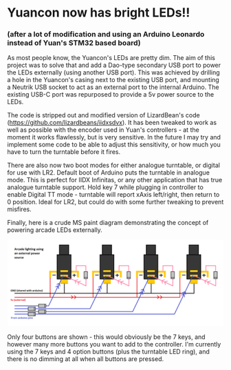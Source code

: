 # Yuancon now has bright LEDs!! 
### (after a lot of modification and using an Arduino Leonardo instead of Yuan's STM32 based board)

As most people know, the Yuancon's LEDs are pretty dim. The aim of this project was to solve that and add a Dao-type secondary USB port to power the LEDs externally (using another USB port). This was achieved by drilling a hole in the Yuancon's casing next to the existing USB port, and mounting a Neutrik USB socket to act as an external port to the internal Arduino. The existing USB-C port was repurposed to provide a 5v power source to the LEDs.

The code is stripped out and modified version of LizardBean's code (https://github.com/lizardbeans/iidxsdvx). It has been tweaked to work as well as possible with the encoder used in Yuan's controllers - at the moment it works flawlessly, but is very sensitive. In the future I may try and implement some code to be able to adjust this sensitivity, or how much you have to turn the turntable before it fires.

There are also now two boot modes for either analogue turntable, or digital for use with LR2. Default boot of Arduino puts the turntable in analogue mode. This is perfect for IIDX Infinitas, or any other application that has true analogue turntable support. Hold key 7 while plugging in controller to enable Digital TT mode - turntable will report xAxis left/right, then return to 0 position. Ideal for LR2, but could do with some further tweaking to prevent misfires.

Finally, here is a crude MS paint diagram demonstrating the concept of powering arcade LEDs externally. 

![alt text](lighting_diagram.png "Arcade lighting diagram")

Only four buttons are shown - this would obviously be the 7 keys, and however many more buttons you want to add to the controller. I'm currently using the 7 keys and 4 option buttons (plus the turntable LED ring), and there is no dimming at all when all buttons are pressed.
 